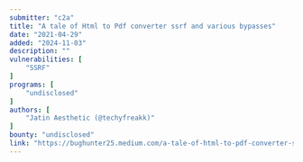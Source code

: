 ```yaml
---
submitter: "c2a"
title: "A tale of Html to Pdf converter ssrf and various bypasses"
date: "2021-04-29"
added: "2024-11-03"
description: ""
vulnerabilities: [
    "SSRF"
]
programs: [
    "undisclosed"
]
authors: [
    "Jatin Aesthetic (@techyfreakk)"
]
bounty: "undisclosed"
link: "https://bughunter25.medium.com/a-tale-of-html-to-pdf-converter-ssrf-and-various-bypasses-4a3e11030c77"
---
```




